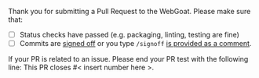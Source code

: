 Thank you for submitting a Pull Request to the WebGoat. Please make sure that:

- [ ] Status checks have passed (e.g. packaging, linting, testing are fine)
- [ ] Commits are [signed off](https://git-scm.com/docs/git-commit#Documentation/git-commit.txt--s) or you type `/signoff` [is provided as a comment](https://github.com/JasonEtco/signoff-commit-action).

If your PR is related to an issue. Please end your PR test with the following line:
This PR closes #< insert number here >.
